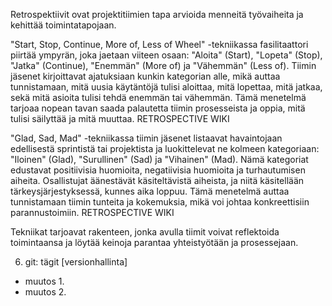 
Retrospektiivit ovat projektitiimien tapa arvioida menneitä työvaiheita ja kehittää toimintatapojaan.

"Start, Stop, Continue, More of, Less of Wheel" -tekniikassa fasilitaattori piirtää ympyrän, joka jaetaan viiteen osaan: "Aloita" (Start), "Lopeta" (Stop), "Jatka" (Continue), "Enemmän" (More of) ja "Vähemmän" (Less of). Tiimin jäsenet kirjoittavat ajatuksiaan kunkin kategorian alle, mikä auttaa tunnistamaan, mitä uusia käytäntöjä tulisi aloittaa, mitä lopettaa, mitä jatkaa, sekä mitä asioita tulisi tehdä enemmän tai vähemmän. Tämä menetelmä tarjoaa nopean tavan saada palautetta tiimin prosesseista ja oppia, mitä tulisi säilyttää ja mitä muuttaa. 
RETROSPECTIVE WIKI

"Glad, Sad, Mad" -tekniikassa tiimin jäsenet listaavat havaintojaan edellisestä sprintistä tai projektista ja luokittelevat ne kolmeen kategoriaan: "Iloinen" (Glad), "Surullinen" (Sad) ja "Vihainen" (Mad). Nämä kategoriat edustavat positiivisia huomioita, negatiivisia huomioita ja turhautumisen aiheita. Osallistujat äänestävät käsiteltävistä aiheista, ja niitä käsitellään tärkeysjärjestyksessä, kunnes aika loppuu. Tämä menetelmä auttaa tunnistamaan tiimin tunteita ja kokemuksia, mikä voi johtaa konkreettisiin parannustoimiin. 
RETROSPECTIVE WIKI

Tekniikat tarjoavat rakenteen, jonka avulla tiimit voivat reflektoida toimintaansa ja löytää keinoja parantaa yhteistyötään ja prosessejaan.

6. git: tägit [versionhallinta]
- muutos 1.
- muutos 2.